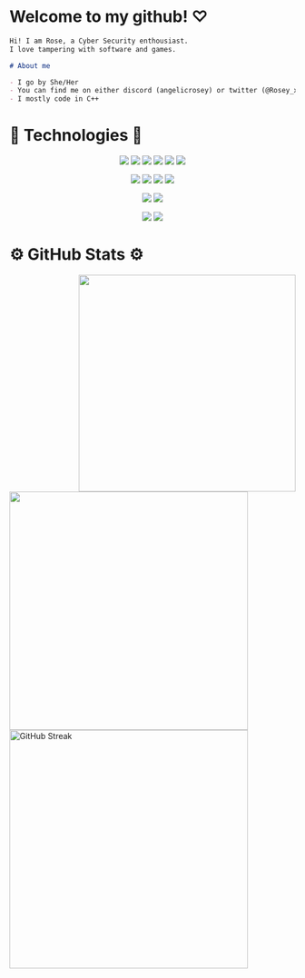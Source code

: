 # Welcome to my github! ♡ #

```md
Hi! I am Rose, a Cyber Security enthousiast.
I love tampering with software and games.

# About me

- I go by She/Her
- You can find me on either discord (angelicrosey) or twitter (@Rosey_x_x)
- I mostly code in C++
```

# 🔧 Technologies 🔧 #
<div align="center">
    
![](https://img.shields.io/badge/Code-C++-informational?style=flat&logo=cplusplus&logoColor=white&color=blueviolet)
![](https://img.shields.io/badge/Code-C-informational?style=flat&logo=c&logoColor=white&color=blueviolet)
![](https://img.shields.io/badge/Code-assembly-informational?style=flat&logo=assemblyscript&logoColor=white&color=blueviolet)
![](https://img.shields.io/badge/Code-TypeScript-informational?style=flat&logo=TypeScript&logoColor=white&color=blueviolet)
![](https://img.shields.io/badge/Code-JavaScript-informational?style=flat&logo=JavaScript&logoColor=white&color=blueviolet)
![](https://img.shields.io/badge/Code-Go-informational?style=flat&logo=go&logoColor=white&color=blueviolet)

![](https://img.shields.io/badge/OS-Windows-informational?style=flat&logo=windows&logoColor=white&color=blueviolet)
![](https://img.shields.io/badge/OS-Linux-informational?style=flat&logo=linux&logoColor=white&color=blueviolet)
![](https://img.shields.io/badge/OS-Arch-informational?style=flat&logo=archlinux&logoColor=white&color=blueviolet)
![](https://img.shields.io/badge/OS-Debian-informational?style=flat&logo=debian&logoColor=white&color=blueviolet)

![](https://img.shields.io/badge/Compiler-LLVM-informational?style=flat&logo=llvm&logoColor=white&color=blueviolet)
![](https://img.shields.io/badge/Linker-Cmake-informational?style=flat&logo=cmake&logoColor=white&color=blueviolet)

![](https://img.shields.io/badge/Virtualization-Docker-informational?style=flat&logo=docker&logoColor=white&color=blueviolet)
![](https://img.shields.io/badge/GitHub-Git-informational?style=flat&logo=git&logoColor=white&color=blueviolet)
</div>

# ⚙️ GitHub Stats ⚙️ #
<div>
    <img align="right" width="382px" src="https://github-profile-trophy.vercel.app/?username=roseyyx&theme=dracula&no-bg=true&no-frame=true&row=3&column=3">
  <div align="left">
    <img src="https://github-readme-stats.vercel.app/api/top-langs/?username=Roseyyx&hide=java,html,tex&title_color=ffffff&text_color=c9cacc&icon_color=blueviolet&bg_color=000000&langs_count=3" width="420px"/>
    <br>
    <img width="420px" src="https://streak-stats.demolab.com?user=roseyyx&theme=dracula&date_format=M%20j%5B%2C%20Y%5D&card_width=550&background=000000" alt="GitHub Streak" />
  </div>
</div>
